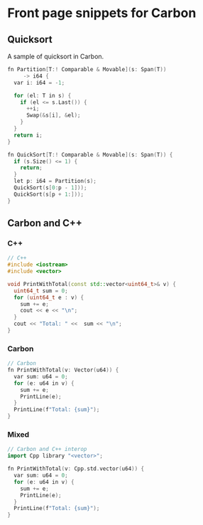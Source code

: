 # Front page snippets for Carbon

<!--
Part of the Carbon Language project, under the Apache License v2.0 with LLVM
Exceptions. See /LICENSE for license information.
SPDX-License-Identifier: Apache-2.0 WITH LLVM-exception
-->

## Quicksort

A sample of quicksort in Carbon.

```cpp
fn Partition[T:! Comparable & Movable](s: Span(T))
     -> i64 {
  var i: i64 = -1;

  for (el: T in s) {
    if (el <= s.Last()) {
      ++i;
      Swap(&s[i], &el);
    }
  }
  return i;
}

fn QuickSort[T:! Comparable & Movable](s: Span(T)) {
  if (s.Size() <= 1) {
    return;
  }
  let p: i64 = Partition(s);
  QuickSort(s[0:p - 1]));
  QuickSort(s[p + 1:]));
}
```

## Carbon and C++

### C++

```cpp
// C++
#include <iostream>
#include <vector>

void PrintWithTotal(const std::vector<uint64_t>& v) {
  uint64_t sum = 0;
  for (uint64_t e : v) {
    sum += e;
    cout << e << "\n";
  }
  cout << "Total: " <<  sum << "\n";
}
```

### Carbon

```cpp
// Carbon
fn PrintWithTotal(v: Vector(u64)) {
  var sum: u64 = 0;
  for (e: u64 in v) {
    sum += e;
    PrintLine(e);
  }
  PrintLine(f"Total: {sum}");
}
```

### Mixed

```cpp
// Carbon and C++ interop
import Cpp library "<vector>";

fn PrintWithTotal(v: Cpp.std.vector(u64)) {
  var sum: u64 = 0;
  for (e: u64 in v) {
    sum += e;
    PrintLine(e);
  }
  PrintLine(f"Total: {sum}");
}
```
